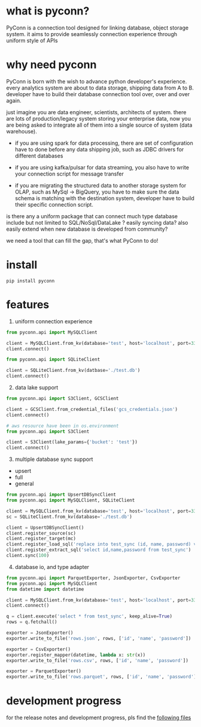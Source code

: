 # what is pyconn?

PyConn is a connection tool designed for linking database, object storage system.
it aims to provide seamlessly connection experience through uniform style of APIs

# why need pyconn

PyConn is born with the wish to advance python developer's experience.
every analytics system are about to data storage, shipping data from A to B.
developer have to build their database connection tool over, over and over again.

just imagine you are data engineer, scientists, architects of system. there are lots of production/legacy system storing
your
enterprise data, now you are being asked to integrate all of them into a single source of system (data warehouse).

- if you are using spark for data processing, there are set of configuration have to done before any data shipping job,
  such as JDBC drivers
  for different databases


- if you are using kafka/pulsar for data streaming, you also have to write your connection script for message transfer


- if you are migrating the structured data to another storage system for OLAP, such as MySql -> BigQuery, you have to
  make sure the data
  schema is matching with the destination system, developer have to build their specific connection script.

is there any a uniform package that can connect much type database include but not limited to SQL/NoSql/DataLake ?
easily syncing data? also easily extend when new database is developed from community?

we need a tool that can fill the gap, that's what PyConn to do!

# install

```shell
pip install pyconn
```

# features

1. uniform connection experience

```python
from pyconn.api import MySQLClient

client = MySQLClient.from_kv(database='test', host='localhost', port=3306, user='admin', password='admin')
client.connect()

```

```python
from pyconn.api import SQLiteClient

client = SQLiteClient.from_kv(datbase='./test.db')
client.connect()
```

2. data lake support

```python
from pyconn.api import S3Client, GCSClient

client = GCSClient.from_credential_files('gcs_credentials.json')
client.connect()
```

```python
# aws resource have been in os.environment
from pyconn.api import S3Client

client = S3Client(lake_params={'bucket': 'test'})
client.connect()
```

3. multiple database sync support

- upsert
- full
- general

```python
from pyconn.api import UpsertDBSyncClient
from pyconn.api import MySQLClient, SQLiteClient

client = MySQLClient.from_kv(database='test', host='localhost', port=3306, user='admin', password='admin')
sc = SQLiteClient.from_kv(database='./test.db')

client = UpsertDBSyncClient()
client.register_source(sc)
client.register_target(mc)
client.register_load_sql('replace into test_sync (id, name, password) values {{values}}')
client.register_extract_sql('select id,name,password from test_sync')
client.sync(100)
```

4. database io, and type adapter

```python
from pyconn.api import ParquetExporter, JsonExporter, CsvExporter
from pyconn.api import MySQLClient
from datetime import datetime

client = MySQLClient.from_kv(database='test', host='localhost', port=3306, user='admin', password='admin')
client.connect()

q = client.execute('select * from test_sync', keep_alive=True)
rows = q.fetchall()

exporter = JsonExporter()
exporter.write_to_file('rows.json', rows, ['id', 'name', 'password'])

exporter = CsvExporter()
exporter.register_mapper(datetime, lambda x: str(x))
exporter.write_to_file('rows.csv', rows, ['id', 'name', 'password'])

exporter = ParquetExporter()
exporter.write_to_file('rows.parquet', rows, ['id', 'name', 'password'])
```


# development progress
for the release notes and development progress, pls find the [following files](release%20notes.md)

